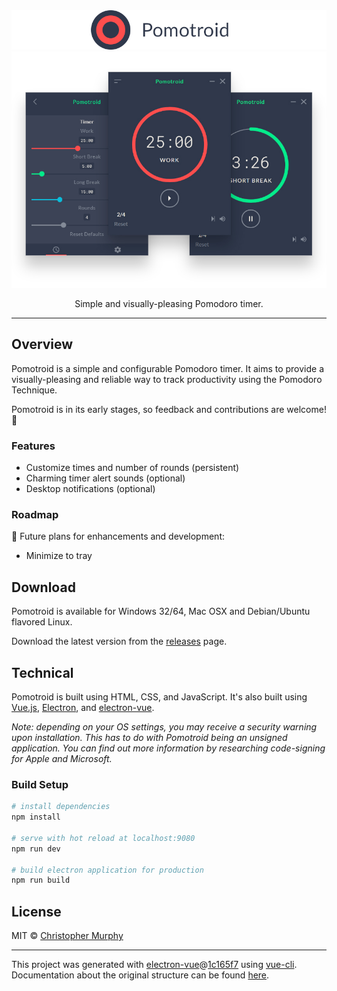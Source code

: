 <div align="center">
  <img alt="Pomotroid" src=".github/images/pomotroid-title.png" width="800px">
</div>
<div align="center">
  <img alt="Pomotroid in action" src=".github/images/pomotroid-screens.jpg" width="800px">
</div>

<p align="center">Simple and visually-pleasing Pomodoro timer.</p>

---

## Overview
Pomotroid is a simple and configurable Pomodoro timer. It aims to provide a visually-pleasing and reliable way to track productivity using the Pomodoro Technique.

Pomotroid is in its early stages, so feedback and contributions are welcome! :seedling:

### Features
- Customize times and number of rounds (persistent)
- Charming timer alert sounds (optional)
- Desktop notifications (optional)

### Roadmap
:memo: Future plans for enhancements and development:
- Minimize to tray

## Download
Pomotroid is available for Windows 32/64, Mac OSX and Debian/Ubuntu flavored Linux.

Download the latest version from the [releases](https://github.com/Splode/pomotroid/releases) page.

## Technical
Pomotroid is built using HTML, CSS, and JavaScript. It's also built using [Vue.js](https://github.com/vuejs/vue), [Electron](https://github.com/electron/electron), and [electron-vue](https://github.com/SimulatedGREG/electron-vue).

_Note: depending on your OS settings, you may receive a security warning upon installation. This has to do with Pomotroid being an unsigned application. You can find out more information by researching code-signing for Apple and Microsoft._

### Build Setup

``` bash
# install dependencies
npm install

# serve with hot reload at localhost:9080
npm run dev

# build electron application for production
npm run build

```

## License
MIT &copy; [Christopher Murphy](https://github.com/Splode)

---

This project was generated with [electron-vue](https://github.com/SimulatedGREG/electron-vue)@[1c165f7](https://github.com/SimulatedGREG/electron-vue/tree/1c165f7c5e56edaf48be0fbb70838a1af26bb015) using [vue-cli](https://github.com/vuejs/vue-cli). Documentation about the original structure can be found [here](https://simulatedgreg.gitbooks.io/electron-vue/content/index.html).
